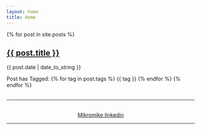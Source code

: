 ```yaml
---
layout: home
title: Home
---
```

<div style="margin-left:1px">
<div class="post">
    {% for post in site.posts %}
          <a href="{{ post.url }}"> <h2>{{ post.title }}</h2> </a>
          <p>{{ post.date | date_to_string }}</p>
Post has Tagged:
        {% for tag in post.tags %}
          <span class="label label-primary"> {{ tag }}</span>
        {% endfor %}
   {% endfor %}

</div>
<br>
<hr>
<br>
    <center>
     <a href="https://fi.linkedin.com/in/mikromike"> Mikromike linkedin </a>
                                                                        </center>

<hr>

</div>
